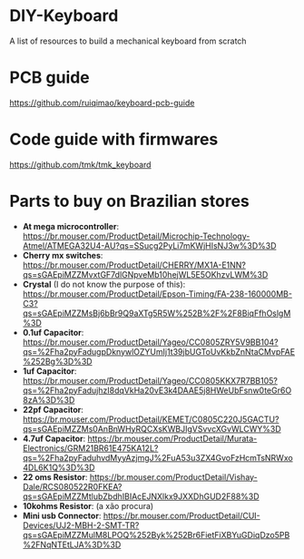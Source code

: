 # DIY-Keyboard
A list of resources to build a mechanical keyboard from scratch

# PCB guide
https://github.com/ruiqimao/keyboard-pcb-guide

# Code guide with firmwares
https://github.com/tmk/tmk_keyboard

# Parts to buy on Brazilian stores
- **At mega microcontroller**: https://br.mouser.com/ProductDetail/Microchip-Technology-Atmel/ATMEGA32U4-AU?qs=SSucg2PyLi7mKWjHIsNJ3w%3D%3D
- **Cherry mx switches**: https://br.mouser.com/ProductDetail/CHERRY/MX1A-E1NN?qs=sGAEpiMZZMvxtGF7dlGNpveMb10hejWL5E5OKhzvLWM%3D
- **Crystal** (I do not know the purpose of this): https://br.mouser.com/ProductDetail/Epson-Timing/FA-238-160000MB-C3?qs=sGAEpiMZZMsBj6bBr9Q9aXTg5R5W%252B%2F%2F8BiqFfhOslgM%3D
- **0.1uf Capacitor**: https://br.mouser.com/ProductDetail/Yageo/CC0805ZRY5V9BB104?qs=%2Fha2pyFadugpDknywlOZYUmIj1t39jbUGToUvKkbZnNtaCMvpFAE%252Bg%3D%3D
- **1uf Capacitor**: https://br.mouser.com/ProductDetail/Yageo/CC0805KKX7R7BB105?qs=%2Fha2pyFadujhzI8dqVkHa20vE3k4DAAE5j8HWeUbFsnw0teGr6O8zA%3D%3D
- **22pf Capacitor**: https://br.mouser.com/ProductDetail/KEMET/C0805C220J5GACTU?qs=sGAEpiMZZMs0AnBnWHyRQCXsKWBJIgVSvvcXGvWLCWY%3D
- **4.7uf Capacitor**: https://br.mouser.com/ProductDetail/Murata-Electronics/GRM21BR61E475KA12L?qs=%2Fha2pyFaduhvdMyyAzjmgJ%2FuA53u3ZX4GvoFzHcmTsNRWxo4DL6K1Q%3D%3D
- **22 oms Resistor**: https://br.mouser.com/ProductDetail/Vishay-Dale/RCS080522R0FKEA?qs=sGAEpiMZZMtlubZbdhIBIAcEJNXlkx9JXXDhGUD2F88%3D
- **10kohms Resistor**: (a xão procura)
- **Mini usb Connector**: https://br.mouser.com/ProductDetail/CUI-Devices/UJ2-MBH-2-SMT-TR?qs=sGAEpiMZZMulM8LPOQ%252Byk%252Br6FietFiXBYuGDiqDzo5PB%2FNqNTEtLJA%3D%3D
